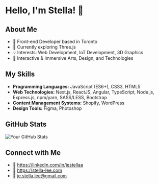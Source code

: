 # Hello, I'm Stella! 👋

## About Me

- 🔭 Front-end Developer based in Toronto
- 🌱 Currently exploring Three.js
- 💡 Interests: Web Development, IoT Development, 3D Graphics
- 🩵 Interactive & Immersive Arts, Design, and Technologies

## My Skills

- **Programming Languages:** JavaScript (ES6+), CSS3, HTML5
- **Web Technologies:** Next.js, ReactJS, Angular, TypeScript, Node.js, Express.js, npm/yarn, SASS/LESS, Bootstrap
- **Content Management Systems:** Shopify, WordPress
- **Design Tools:** Figma, Photoshop

## GitHub Stats

![Your GitHub Stats](https://github-readme-stats.vercel.app/api?username=jestella&show_icons=true&theme=radical)

## Connect with Me

- 💼 https://linkedin.com/in/jestellaa
- 🎨 https://stella-lee.com
- 💌 je.stella.lee@gmail.com
